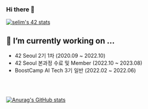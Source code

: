 ### Hi there 👋
 
<!--
- ⚡ Fun fact: ...
[![selim's 42 stats](https://badge42.herokuapp.com/api/stats/selim?privacyEmail=true)](https://github.com/selim/badge42)
<img align='left' src="http://mazassumnida.wtf/api/v2/generate_badge?boj=soysauce1368">
<img width="600" alt="스크린샷 2022-07-03 오후 4 52 16" src="https://user-images.githubusercontent.com/68208055/177030539-fab94d9b-49b6-4139-91ed-f9d53b2f863b.png">

## 42 Seoul Projects 


- [cub3d](https://github.com/seohl16/cub3d_seohl16_execute)
- [Webserv](https://github.com/seohl16/webserv)
- [Minishell](https://github.com/seohl16/minishell_seohl16_execute)


## Boostcamp AI Tech Projects 

- [Image Classifiation](https://github.com/boostcampaitech3/level1-image-classification-level1-cv-08)
- [Object Detection](https://github.com/boostcampaitech3/level2-object-detection-level2-cv-11)
- [Semantic Segmentation](https://github.com/boostcampaitech3/level2-semantic-segmentation-level2-cv-11)
- [MOFY: MOsaic For You](https://github.com/seohl16/final-project-level3-cv-11)
![스크린샷 2022-02-18 오전 11 37 35](https://user-images.githubusercontent.com/68208055/156388968-65b42aa3-388c-404d-abee-bb651d1883de.png)

-->
[![selim's 42 stats](https://badge42.vercel.app/api/v2/cl553bnwl011609mrmc8i7gt1/stats?cursusId=21&coalitionId=88)](https://github.com/JaeSeoKim/badge42)



## 🔭 I’m currently working on ...
- 42 Seoul 2기 1차 (2020.09 ~ 2022.10)
- 42 Seoul 본과정 수료 및 Member (2022.10 ~ 2023.08)
- BoostCamp AI Tech 3기 일반 (2022.02 ~ 2022.06)



<br>
<br>

[![Anurag's GitHub stats](https://github-readme-stats.vercel.app/api?username=seohl16&theme=midnight-purple)](https://github.com/anuraghazra/github-readme-stats)

